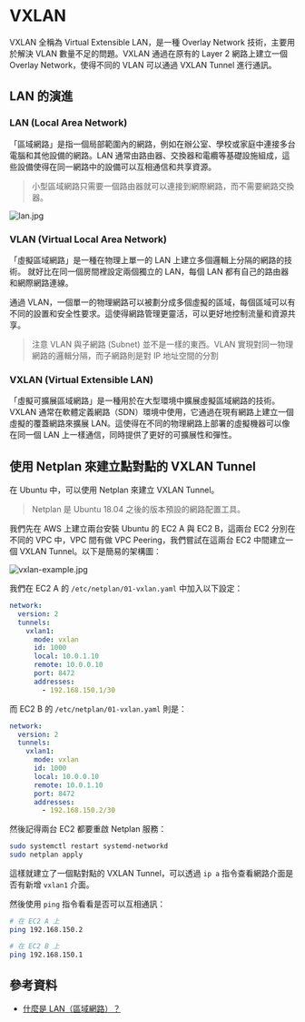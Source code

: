 # VXLAN

VXLAN 全稱為 Virtual Extensible LAN，是一種 Overlay Network 技術，主要用於解決 VLAN 數量不足的問題。VXLAN 通過在原有的 Layer 2 網路上建立一個 Overlay Network，使得不同的 VLAN 可以通過 VXLAN Tunnel 進行通訊。

## LAN 的演進

### LAN (Local Area Network)

「區域網路」是指一個局部範圍內的網路，例如在辦公室、學校或家庭中連接多台電腦和其他設備的網路。LAN 通常由路由器、交換器和電纜等基礎設施組成，這些設備使得在同一網路中的設備可以互相通信和共享資源。

> 小型區域網路只需要一個路由器就可以連接到網際網路，而不需要網路交換器。

![lan.jpg](https://allen-files.s3.ap-northeast-1.amazonaws.com/images/network/lan.jpg)

### VLAN (Virtual Local Area Network)

「虛擬區域網路」是一種在物理上單一的 LAN 上建立多個邏輯上分隔的網路的技術。 就好比在同一個房間裡設定兩個獨立的 LAN，每個 LAN 都有自己的路由器和網際網路連線。

通過 VLAN，一個單一的物理網路可以被劃分成多個虛擬的區域，每個區域可以有不同的設置和安全性要求。這使得網路管理更靈活，可以更好地控制流量和資源共享。

> 注意 VLAN 與子網路 (Subnet) 並不是一樣的東西。VLAN 實現對同一物理網路的邏輯分隔，而子網路則是對 IP 地址空間的分割

### VXLAN (Virtual Extensible LAN)

「虛擬可擴展區域網路」是一種用於在大型環境中擴展虛擬區域網路的技術。VXLAN 通常在軟體定義網路（SDN）環境中使用，它通過在現有網路上建立一個虛擬的覆蓋網路來擴展 LAN。這使得在不同的物理網路上部署的虛擬機器可以像在同一個 LAN 上一樣通信，同時提供了更好的可擴展性和彈性。

## 使用 Netplan 來建立點對點的 VXLAN Tunnel

在 Ubuntu 中，可以使用 Netplan 來建立 VXLAN Tunnel。

> Netplan 是 Ubuntu 18.04 之後的版本預設的網路配置工具。

我們先在 AWS 上建立兩台安裝 Ubuntu 的 EC2 A 與 EC2 B，這兩台 EC2 分別在不同的 VPC 中，VPC 間有做 VPC Peering，我們嘗試在這兩台 EC2 中間建立一個 VXLAN Tunnel。以下是簡易的架構圖：

![vxlan-example.jpg](https://allen-files.s3.ap-northeast-1.amazonaws.com/images/network/vxlan-example.jpg)

我們在 EC2 A 的 `/etc/netplan/01-vxlan.yaml` 中加入以下設定：

```yaml
network:
  version: 2
  tunnels:
    vxlan1:
      mode: vxlan
      id: 1000
      local: 10.0.1.10
      remote: 10.0.0.10
      port: 8472
      addresses:
        - 192.168.150.1/30
```

而 EC2 B 的 `/etc/netplan/01-vxlan.yaml` 則是：

```yaml
network:
  version: 2
  tunnels:
    vxlan1:
      mode: vxlan
      id: 1000
      local: 10.0.0.10
      remote: 10.0.1.10
      port: 8472
      addresses:
        - 192.168.150.2/30
```

然後記得兩台 EC2 都要重啟 Netplan 服務：

```bash
sudo systemctl restart systemd-networkd
sudo netplan apply
```

這樣就建立了一個點對點的 VXLAN Tunnel，可以透過 `ip a` 指令查看網路介面是否有新增 `vxlan1` 介面。

然後使用 `ping` 指令看看是否可以互相通訊：

```bash
# 在 EC2 A 上
ping 192.168.150.2

# 在 EC2 B 上
ping 192.168.150.1
```

## 參考資料

- [什麼是 LAN（區域網路）？](https://www.cloudflare.com/zh-tw/learning/network-layer/what-is-a-lan/)
